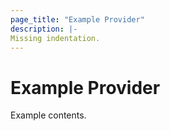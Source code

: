 ```yaml
---
page_title: "Example Provider"
description: |-
Missing indentation.
---
```


# Example Provider

Example contents.
